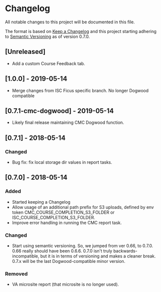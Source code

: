 # Changelog
All notable changes to this project will be documented in this file.

The format is based on [Keep a Changelog](http://keepachangelog.com/en/1.0.0/)
and this project starting adhering to [Semantic Versioning](http://semver.org/spec/v2.0.0.html) as of version 0.7.0.

## [Unreleased]

- Add a custom Course Feedback tab.

## [1.0.0] - 2019-05-14

- Merge changes from ISC Ficus specific branch.  No longer Dogwood compatible

## [0.7.1-cmc-dogwood] - 2019-05-14

- Likely final release maintaining CMC Dogwood function.

## [0.7.1] - 2018-05-14
### Changed
- Bug fix: fix local storage dir values in report tasks.

## [0.7.0] - 2018-05-14
### Added
- Started keeping a Changelog
- Allow usage of an additional path prefix for S3 uploads, defined by env token CMC_COURSE_COMPLETION_S3_FOLDER or ISC_COURSE_COMPLETION_S3_FOLDER.
- Improve error handling in running the CMC report task.

### Changed
- Start using semantic versioning.  So, we jumped from ver 0.66, to 0.7.0.  0.66 really should have been 0.6.6. 0.7.0 isn't truly backwards-incompatible, but it is in terms of versioning and makes a cleaner break.  0.7.x will be the last Dogwood-compatible minor version.  

### Removed
- VA microsite report (that microsite is no longer used).
